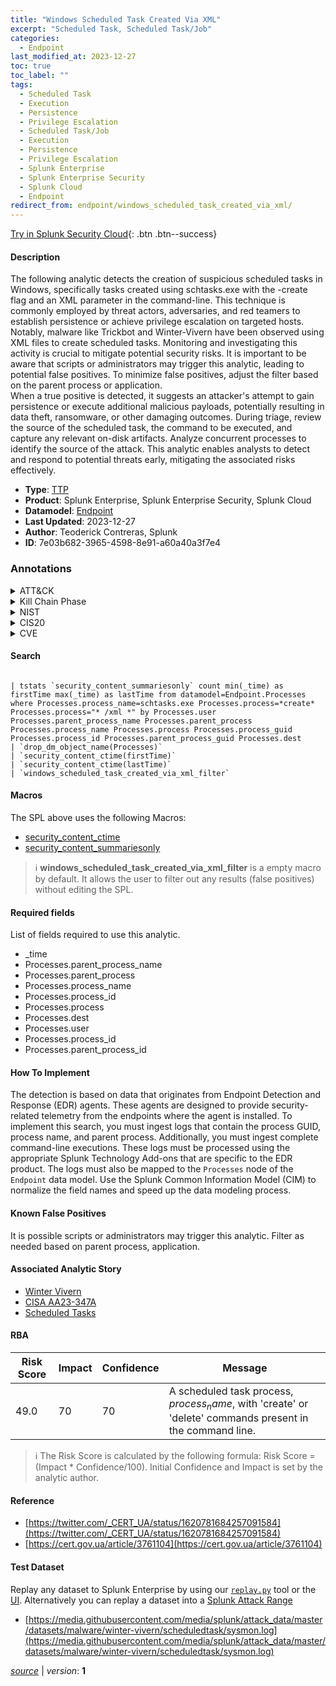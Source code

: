 ```yaml
---
title: "Windows Scheduled Task Created Via XML"
excerpt: "Scheduled Task, Scheduled Task/Job"
categories:
  - Endpoint
last_modified_at: 2023-12-27
toc: true
toc_label: ""
tags:
  - Scheduled Task
  - Execution
  - Persistence
  - Privilege Escalation
  - Scheduled Task/Job
  - Execution
  - Persistence
  - Privilege Escalation
  - Splunk Enterprise
  - Splunk Enterprise Security
  - Splunk Cloud
  - Endpoint
redirect_from: endpoint/windows_scheduled_task_created_via_xml/
---
```




[Try in Splunk Security Cloud](https://www.splunk.com/en_us/cyber-security.html){: .btn .btn--success}

#### Description

The following analytic detects the creation of suspicious scheduled tasks in Windows, specifically tasks created using schtasks.exe with the -create flag and an XML parameter in the command-line. This technique is commonly employed by threat actors, adversaries, and red teamers to establish persistence or achieve privilege escalation on targeted hosts. Notably, malware like Trickbot and Winter-Vivern have been observed using XML files to create scheduled tasks. Monitoring and investigating this activity is crucial to mitigate potential security risks. It is important to be aware that scripts or administrators may trigger this analytic, leading to potential false positives. To minimize false positives, adjust the filter based on the parent process or application.\
When a true positive is detected, it suggests an attacker&#39;s attempt to gain persistence or execute additional malicious payloads, potentially resulting in data theft, ransomware, or other damaging outcomes. During triage, review the source of the scheduled task, the command to be executed, and capture any relevant on-disk artifacts. Analyze concurrent processes to identify the source of the attack. This analytic enables analysts to detect and respond to potential threats early, mitigating the associated risks effectively.

- **Type**: [TTP](https://github.com/splunk/security_content/wiki/Detection-Analytic-Types)
- **Product**: Splunk Enterprise, Splunk Enterprise Security, Splunk Cloud
- **Datamodel**: [Endpoint](https://docs.splunk.com/Documentation/CIM/latest/User/Endpoint)
- **Last Updated**: 2023-12-27
- **Author**: Teoderick Contreras, Splunk
- **ID**: 7e03b682-3965-4598-8e91-a60a40a3f7e4

### Annotations
<details>
  <summary>ATT&CK</summary>

<div markdown="1">

#### [ATT&CK](https://attack.mitre.org/)

| ID          | Technique   | Tactic         |
| ----------- | ----------- |--------------- |
| [T1053.005](https://attack.mitre.org/techniques/T1053/005/) | Scheduled Task | Execution, Persistence, Privilege Escalation |

| [T1053](https://attack.mitre.org/techniques/T1053/) | Scheduled Task/Job | Execution, Persistence, Privilege Escalation |

</div>
</details>


<details>
  <summary>Kill Chain Phase</summary>

<div markdown="1">

* Installation
* Exploitation


</div>
</details>


<details>
  <summary>NIST</summary>

<div markdown="1">

* DE.CM



</div>
</details>

<details>
  <summary>CIS20</summary>

<div markdown="1">

* CIS 10



</div>
</details>

<details>
  <summary>CVE</summary>

<div markdown="1">


</div>
</details>


#### Search

```

| tstats `security_content_summariesonly` count min(_time) as firstTime max(_time) as lastTime from datamodel=Endpoint.Processes where Processes.process_name=schtasks.exe Processes.process=*create* Processes.process="* /xml *" by Processes.user  Processes.parent_process_name Processes.parent_process Processes.process_name Processes.process Processes.process_guid Processes.process_id Processes.parent_process_guid Processes.dest 
| `drop_dm_object_name(Processes)` 
| `security_content_ctime(firstTime)` 
| `security_content_ctime(lastTime)` 
| `windows_scheduled_task_created_via_xml_filter`
```

#### Macros
The SPL above uses the following Macros:
* [security_content_ctime](https://github.com/splunk/security_content/blob/develop/macros/security_content_ctime.yml)
* [security_content_summariesonly](https://github.com/splunk/security_content/blob/develop/macros/security_content_summariesonly.yml)

> :information_source:
> **windows_scheduled_task_created_via_xml_filter** is a empty macro by default. It allows the user to filter out any results (false positives) without editing the SPL.



#### Required fields
List of fields required to use this analytic.
* _time
* Processes.parent_process_name
* Processes.parent_process
* Processes.process_name
* Processes.process_id
* Processes.process
* Processes.dest
* Processes.user
* Processes.process_id
* Processes.parent_process_id



#### How To Implement
The detection is based on data that originates from Endpoint Detection and Response (EDR) agents. These agents are designed to provide security-related telemetry from the endpoints where the agent is installed. To implement this search, you must ingest logs that contain the process GUID, process name, and parent process. Additionally, you must ingest complete command-line executions. These logs must be processed using the appropriate Splunk Technology Add-ons that are specific to the EDR product. The logs must also be mapped to the `Processes` node of the `Endpoint` data model. Use the Splunk Common Information Model (CIM) to normalize the field names and speed up the data modeling process.
#### Known False Positives
It is possible scripts or administrators may trigger this analytic. Filter as needed based on parent process, application.

#### Associated Analytic Story
* [Winter Vivern](/stories/winter_vivern)
* [CISA AA23-347A](/stories/cisa_aa23-347a)
* [Scheduled Tasks](/stories/scheduled_tasks)




#### RBA

| Risk Score  | Impact      | Confidence   | Message      |
| ----------- | ----------- |--------------|--------------|
| 49.0 | 70 | 70 | A scheduled task process, $process_name$, with &#39;create&#39; or &#39;delete&#39; commands present in the command line. |


> :information_source:
> The Risk Score is calculated by the following formula: Risk Score = (Impact * Confidence/100). Initial Confidence and Impact is set by the analytic author.


#### Reference

* [https://twitter.com/_CERT_UA/status/1620781684257091584](https://twitter.com/_CERT_UA/status/1620781684257091584)
* [https://cert.gov.ua/article/3761104](https://cert.gov.ua/article/3761104)



#### Test Dataset
Replay any dataset to Splunk Enterprise by using our [`replay.py`](https://github.com/splunk/attack_data#using-replaypy) tool or the [UI](https://github.com/splunk/attack_data#using-ui).
Alternatively you can replay a dataset into a [Splunk Attack Range](https://github.com/splunk/attack_range#replay-dumps-into-attack-range-splunk-server)

* [https://media.githubusercontent.com/media/splunk/attack_data/master/datasets/malware/winter-vivern/scheduledtask/sysmon.log](https://media.githubusercontent.com/media/splunk/attack_data/master/datasets/malware/winter-vivern/scheduledtask/sysmon.log)



[*source*](https://github.com/splunk/security_content/tree/develop/detections/endpoint/windows_scheduled_task_created_via_xml.yml) \| *version*: **1**